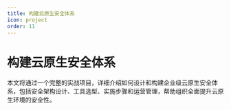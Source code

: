 ```yaml
---
title: 构建云原生安全体系
icon: project
order: 11
---
```


# 构建云原生安全体系

本文将通过一个完整的实战项目，详细介绍如何设计和构建企业级云原生安全体系，包括安全架构设计、工具选型、实施步骤和运营管理，帮助组织全面提升云原生环境的安全性。
